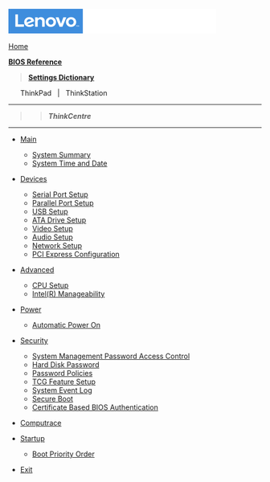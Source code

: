 ![Commercial Deployment Readiness Team](../../../img/cdrt.png)

[Home](/)

[**BIOS Reference**](bios/bios_top.md)

> [**Settings Dictionary**](bios/settings/dictionary.md)

<a href="/#/bios/settings/thinkpad/config" style="display:contents;">&nbsp;&nbsp;&nbsp;&nbsp;&nbsp;&nbsp;ThinkPad</a> &nbsp;&nbsp;|&nbsp;&nbsp; <a href="/#/bios/settings/thinkstation/main.md" style="display:contents;">ThinkStation</a>

---

>> ***ThinkCentre***

---

- [Main](bios/settings/thinkcentre/main.md)
   - [System Summary](bios/settings/thinkcentre/system_summary.md)
   - [System Time and Date](bios/settings/thinkcentre/system_time_and_date.md)

- [Devices](bios/settings/thinkcentre/devices.md)
   - [Serial Port Setup](bios/settings/thinkcentre/serial_port_setup.md)
   - [Parallel Port Setup](bios/settings/thinkcentre/parallel_port_setup.md)
   - [USB Setup](bios/settings/thinkcentre/usb_setup.md)
   - [ATA Drive Setup](bios/settings/thinkcentre/ata_drive_setup.md)
   - [Video Setup](bios/settings/thinkcentre/video_setup.md)
   - [Audio Setup](bios/settings/thinkcentre/audio_setup.md)
   - [Network Setup](bios/settings/thinkcentre/network_setup.md)
   - [PCI Express Configuration](bios/settings/thinkcentre/pci_express_configuration.md)

- [Advanced](bios/settings/thinkcentre/advanced.md)
   - [CPU Setup](bios/settings/thinkcentre/cpu_setup.md)
   - [Intel(R) Manageability](bios/settings/thinkcentre/intel_r_manageability.md)

- [Power](bios/settings/thinkcentre/power.md)
   - [Automatic Power On](bios/settings/thinkcentre/automatic_power_on.md)

- [Security](bios/settings/thinkcentre/security.md)
   - [System Management Password Access Control](bios/settings/thinkcentre/system_management_password_access_control.md)
   - [Hard Disk Password](bios/settings/thinkcentre/hard_disk_password.md)
   - [Password Policies](bios/settings/thinkcentre/password_policies.md)
   - [TCG Feature Setup](bios/settings/thinkcentre/tcg_feature_setup.md)
   - [System Event Log](bios/settings/thinkcentre/system_event_log.md)
   - [Secure Boot](bios/settings/thinkcentre/secure_boot.md)
   - [Certificate Based BIOS Authentication](bios/settings/thinkcentre/certificate_based_bios_authentication.md)
<!--   - [Key Management](bios/settings/thinkcentre/key_management.md) -->
- [Computrace](bios/settings/thinkcentre/computrace.md)
- [Startup](bios/settings/thinkcentre/startup.md)
   - [Boot Priority Order](bios/settings/thinkcentre/boot_priority_order.md)

- [Exit](bios/settings/thinkcentre/exit.md)
